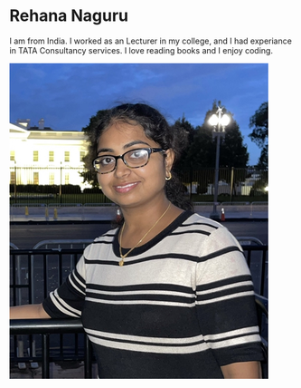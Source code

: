 # Rehana Naguru

I am from India. I worked as an Lecturer in my college, and I had experiance in TATA Consultancy services. I love reading books and I enjoy coding. 

***![Rehana](Rehana_naguru.jpg)***

